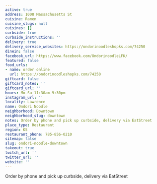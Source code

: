 ```yaml
---
active: true
address: 1008 Massachusetts St
cuisine: Ramen
cuisine_slugs: null
cuisines: []
curbside: true
curbside_instructions: ''
delivery: true
delivery_service_websites: https://ondorinoodleshopks.com/74250
dinein: false
facebook_url: https://www.facebook.com/OndorinoodleLFK/
featured: false
food_urls:
- name: order online
  url: https://ondorinoodleshopks.com/74250
giftcard: false
giftcard_notes: ''
giftcard_url: ''
hours: Mo-Su 11:30am-9:30pm
instagram_url: ''
locality: Lawrence
name: Ondori Noodle
neighborhood: Downtown
neighborhood_slug: downtown
notes: Order by phone and pick up curbside, delivery via EatStreet
place_type: Restaurant
region: KS
restaurant_phone: 785-856-0210
sitemap: false
slug: ondori-noodle-downtown
takeout: true
twitch_url: ''
twitter_url: ''
website: ''
---
```


Order by phone and pick up curbside, delivery via EatStreet